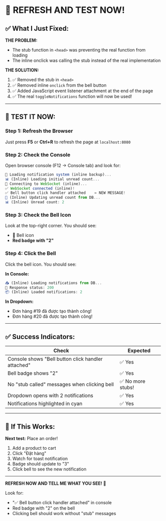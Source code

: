 # 🎯 REFRESH AND TEST NOW!

## ✅ What I Just Fixed:

**THE PROBLEM:** 
- The stub function in `<head>` was preventing the real function from loading
- The inline onclick was calling the stub instead of the real implementation

**THE SOLUTION:**
1. ✅ Removed the stub in `<head>` 
2. ✅ Removed inline `onclick` from the bell button
3. ✅ Added JavaScript event listener attachment at the end of the page
4. ✅ The real `toggleNotifications` function will now be used!

---

## 🚀 TEST IT NOW:

### Step 1: Refresh the Browser
Just press **F5** or **Ctrl+R** to refresh the page at `localhost:8080`

### Step 2: Check the Console
Open browser console (F12 → Console tab) and look for:

```javascript
🔧 Loading notification system (inline backup)...
📊 (Inline) Loading initial unread count...
🔌 Connecting to WebSocket (inline)...
✅ WebSocket connected (inline)!
✅ Bell button click handler attached    ← NEW MESSAGE!
🔢 (Inline) Updating unread count from DB...
📊 (Inline) Unread count: 2
```

### Step 3: Check the Bell Icon
Look at the top-right corner. You should see:
- 🔔 Bell icon
- **Red badge with "2"**

### Step 4: Click the Bell
Click the bell icon. You should see:

**In Console:**
```javascript
📥 (Inline) Loading notifications from DB...
📡 Response status: 200
📦 (Inline) Loaded notifications: 2
```

**In Dropdown:**
- Đơn hàng #19 đã được tạo thành công!
- Đơn hàng #20 đã được tạo thành công!

---

## ✅ Success Indicators:

| Check | Expected |
|-------|----------|
| Console shows "Bell button click handler attached" | ✅ Yes |
| Bell badge shows "2" | ✅ Yes |
| No "stub called" messages when clicking bell | ✅ No more stubs! |
| Dropdown opens with 2 notifications | ✅ Yes |
| Notifications highlighted in cyan | ✅ Yes |

---

## 🎉 If This Works:

**Next test:** Place an order!

1. Add a product to cart
2. Click "Đặt hàng"
3. Watch for toast notification
4. Badge should update to "3"
5. Click bell to see the new notification

---

**REFRESH NOW AND TELL ME WHAT YOU SEE!** 🚀

Look for:
- "✅ Bell button click handler attached" in console
- Red badge with "2" on the bell
- Clicking bell should work without "stub" messages

